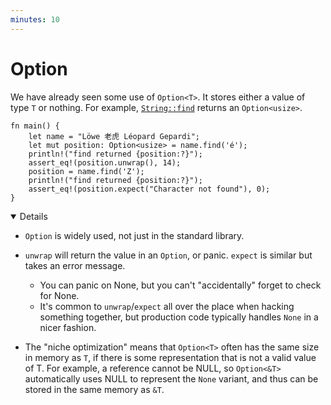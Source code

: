 ```yaml
---
minutes: 10
---
```


# Option

We have already seen some use of `Option<T>`. It stores either a value of type
`T` or nothing. For example,
[`String::find`](https://doc.rust-lang.org/stable/std/string/struct.String.html#method.find)
returns an `Option<usize>`.

```rust,editable,should_panic
fn main() {
    let name = "Löwe 老虎 Léopard Gepardi";
    let mut position: Option<usize> = name.find('é');
    println!("find returned {position:?}");
    assert_eq!(position.unwrap(), 14);
    position = name.find('Z');
    println!("find returned {position:?}");
    assert_eq!(position.expect("Character not found"), 0);
}
```

<details open='true'>

- `Option` is widely used, not just in the standard library.
- `unwrap` will return the value in an `Option`, or panic. `expect` is similar
  but takes an error message.
  - You can panic on None, but you can't "accidentally" forget to check for
    None.
  - It's common to `unwrap`/`expect` all over the place when hacking something
    together, but production code typically handles `None` in a nicer fashion.

- The "niche optimization" means that `Option<T>` often has the same size in
  memory as `T`, if there is some representation that is not a valid value of T.
  For example, a reference cannot be NULL, so `Option<&T>` automatically uses
  NULL to represent the `None` variant, and thus can be stored in the same
  memory as `&T`.

</details>
